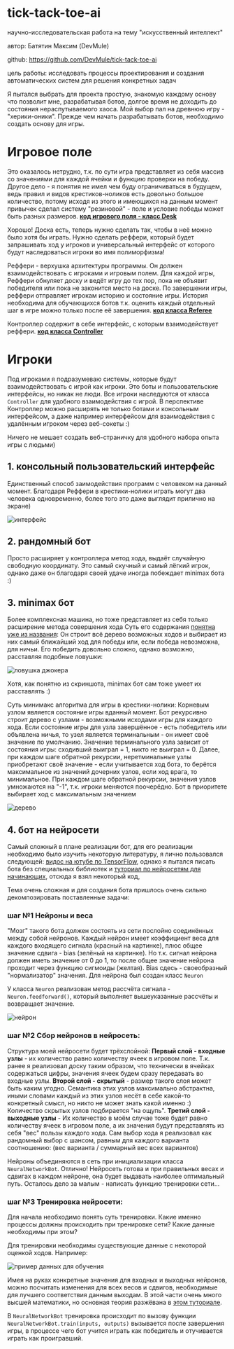 # tick-tack-toe-ai
научно-исследовательская работа на тему "искусственный интеллект"

автор: Батятин Максим (DevMule)

github: https://github.com/DevMule/tick-tack-toe-ai

цель работы: исследовать процессы проектирования и создания автоматических систем для решения конкретных задач

Я пытался выбрать для проекта простую, знакомую каждому основу что позволит мне, разрабатывая ботов, 
долгое время не доходить до состояния нераспутываемого хаоса. Мой выбор пал на древнюю игру - "херики-оники".
Прежде чем начать разрабатывать ботов, необходимо создать основу для игры.

# Игровое поле
Это оказалось нетрудно, т.к. по сути игра представляет из себя массив со значениями для каждой ячейки и функцию проверки на победу.
Другое дело - я понятия не имел чем буду ограничиваться в будущем, ведь правил и видов крестиков-ноликов есть довольно большое количество, потому исходя из этого и имеющихся на данным момент привычек сделал систему "резиновой" - поле и условие победы может быть разных размеров. **[код игрового поля - класс Desk](https://github.com/DevMule/tick-tack-toe-ai/blob/master/desk/desk.py)**

Хорошо! Доска есть, теперь нужно сделать так, чтобы в неё можно было хотя бы играть. Нужно сделать реффери, который будет запрашивать ход у игроков и универсальный интерфейс от которого будут наследоваться игроки во имя полиморфизма!

Реффери - верхушка архитектуры программы. Он должен взаимодействовать с игроками и игровым полем. Для каждой игры, Реффери обнуляет доску и ведёт игру до тех пор, пока не объявит победителя или пока не законится место на доске. По завершении игры, реффери отправляет игрокам историю и состояние игры. История необходима для обучающихся ботов т.к. оценить каждый отдельный шаг в игре можно только после её завершения. **[код класса Referee](https://github.com/DevMule/tick-tack-toe-ai/blob/master/referee.py)**

Контроллер содержит в себе интерфейс, с которым взаимодействует реффери.
**[код класса Controller](https://github.com/DevMule/tick-tack-toe-ai/blob/master/bots_and_uis/controller.py)**

# Игроки
Под игроками я подразумеваю системы, которые будут взаимодействовать с игрой как игроки. Это боты и пользовательские интерфейсы, но никак не люди. Все игроки наследуются от класса ```Controller``` для удобного взаимодействия с игрой. В перспективе Контроллер можно расширять не только ботами и консольным интерфейсом, а даже например интерфейсом для взаимодействия с удалённым игроком через веб-сокеты :)

Ничего не мешает создать веб-страничку для удобного набора опыта игры с людьми)

## 1. консольный пользовательский интерфейс
Единственный способ заимодействия программ с человеком на данный момент.
Благодаря Реффери в крестики-нолики играть могут два человека одновременно, более того это даже выглядит прилично на экране)

![интерфейс](https://image.prntscr.com/image/Yu_Y7n9zSzatuu78gA-CrQ.png)

## 2. рандомный бот
Просто расширяет у контроллера метод хода, выдаёт случайную свободную координату. Это самый скучный и самый лёгкий игрок, 
однако даже он благодаря своей удаче иногда побеждает minimax бота :) 

## 3. minimax бот
Более комплексная машина, но тоже представляет из себя только расширение метода совершения хода
Суть его содержания [понятна уже из названия](https://www.youtube.com/watch?v=KU9Ch59-4vw): Он строит всё дерево возможных ходов и выбирает из них самый ближайший ход для победы или, если победа невозможна, для ничьи.
Его победить довольно сложно, однако возможно, расставляя подобные ловушки:

![ловушка джокера](https://image.prntscr.com/image/cPHTPBs8TBq2sQ1GhqOfIA.png)

Хотя, как понятно из скриншота, minimax бот сам тоже умеет их расставлять :)

Суть минимакс алгоритма для игры в крестики-нолики:
Корневым узлом является состояние игры вданный момент. Бот рекурсивно строит дерево с узлами - возможными исходами игры для каждого хода. Если состояние игры для узла завершённое - есть победитель или объявлена ничья, то узел является терминальным - он имеет своё значение по умолчанию. Значение терминального узла зависит от состояния игры: сходивший выиграл = 1, никто не выиграл = 0.
Далее, при каждом шаге обратной рекурсии, неретминальные узлы приобретают своё значение - если учитывается ход бота, то берётся максимальное из значений дочерних узлов, если ход врага, то минимальное. 
При каждом шаге обратной рекурсии, значения узлов умножаются на "-1", т.к. игроки меняются поочерёдно.
Бот в приоритете выбирает ход с максимальным значением

![дерево](https://static.javatpoint.com/tutorial/ai/images/mini-max-algorithm-in-ai-step1.png)

## 4. бот на нейросети
Самый сложный в плане реализации бот, для его реализации необходимо было изучить некоторую литературу, я лично пользовался следующей:
[видос на ютубе по TensorFlow](https://www.youtube.com/watch?v=6g4O5UOH304), однако я пытался писать бота без специальных библиотек и 
[туториал по нейросетям для начинающих](https://python-scripts.com/intro-to-neural-networks), отсюда я взял некоторый код,

Тема очень сложная и для создания бота пришлось очень сильно декомпозировать поставленные задачи:
### шаг №1 Нейроны и веса
"Мозг" такого бота должен состоять из сети послойно соединённых между собой нейронов. Каждый нейрон имеет коэффициент веса для каждого входящего сигнала (красный на картинке), плюс общее значение сдвига - bias (зелёный на картинке). Но т.к. сигнал нейрона должен иметь значение от 0 до 1, то после общее значение нейрона проходит через функцию сигмоиды (желтая). Bias сдесь - своеобразный "нормализатор" значения. Для нейрона был создан класс ```Neuron```

У класса ```Neuron``` реализован метод рассчёта сигнала - ```Neuron.feedforward()```, который выполняет вышеуказанные рассчёты и возвращает значение.

![нейрон](https://python-scripts.com/wp-content/webp-express/webp-images/uploads/2019/10/neural-networks-1.jpg.webp)

### шаг №2 Сбор нейронов в нейросеть:
Структура моей нейросети будет трёхслойной: **Первый слой - входные узлы** - их количество равно количеству ячеек в игровом поле. Т.к. ранее я реализовал доску таким образом, что технически в ячейках содержаться цифры, значения ячеек будем сразу передавать во входные узлы. **Второй слой - скрытый** - размер такого слоя может быть каким угодно. Семантика этих узлов максимально абстрактна, иными словами каждый из этих узлов несёт в себе какой-то конкретный смысл, но никто не может знать какой именно :) Количество скрытых узлов подбирается "на ощупь". **Третий слой - выходные узлы** - Их количество в моём случае тоже будет равно количеству ячеек в игровом поле, а их значения будут представлять из себя "вес" пользы каждого хода. Сам выбор хода я реализовал как рандомный выбор с шансом, равным для каждого варианта соотношению: (вес варианта / суммарный вес всех вариантов)

Нейроны объединяются в сеть при инициализации класса ```NeuralNetworkBot```. Отлично! Нейросеть готова и при правильных весах и сдвигах в каждом нейроне, она будет выдавать наиболее оптимальный путь. Осталось дело за малым - написать функцию тренировки сети...

### шаг №3 Тренировка нейросети:
Для начала необходимо понять суть тренировки. Какие именно процессы должны происходить при тренировке сети? Какие данные необходимы при этом?

Для тренировки необходимы существующие данные с некоторой оценкой ходов. Например:

![пример данных для обучения](https://image.prntscr.com/image/e7ijLJViQdeeyimObY8i0Q.png)

Имея на руках конкретные значения для входных и выходных нейронов, можно посчитать изменения для всех весов и сдвигов, необходимые для лучшего соответствия данным выходам. В этой части очень много высшей математики, но основная теория разжёвана в [этом туториале](https://python-scripts.com/intro-to-neural-networks).

В ```NeuralNetworkBot``` тренировка происходит по вызову функции ```NeuralNetworkBot.train(inputs, outputs)``` вызывается после завершения игры, в процессе чего бот учится играть как победитель и отучивается играть как проигравший. 
